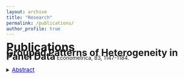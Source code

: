 ```yaml
---
layout: archive
title: "Research"
permalink: /publications/
author_profile: true
---
```



**<span style="font-size: 30px; line-height: 0.8;">Publications </span>** \
**<span style="font-size: 25px; line-height: 0.3;">Grouped Patterns of Heterogeneity in Panel Data</span>** Econometrica, 83, 1147-1184.

<details>
  <summary><span style="color:blue; text-decoration:underline; font-size: 15px;">Abstract</span></summary>
  This paper introduces time-varying grouped patterns of heterogeneity in linear panel data models. A distinctive feature of our approach is 
  that group membership is left unrestricted. We estimate the parameters of the model using a “grouped fixed-effects” estimator that  
  minimizes a least squares criterion with respect to all possible groupings of the cross-sectional units. Recent advances in the clustering 
  literature allow for fast and efficient computation. We provide conditions under which our estimator is consistent as both dimensions of 
  the panel tend to infinity, and we develop inference methods. Finally, we allow for grouped patterns of unobserved heterogeneity in the 
  study of the link between income and democracy across countries.
  
</details>

